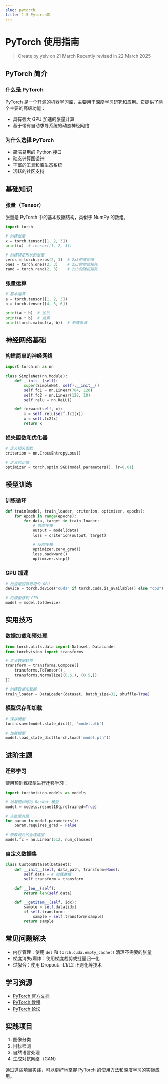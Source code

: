 ```yaml
---
slug: pytorch
title: 1.5-Pytorch库
---
```


# PyTorch 使用指南

> Create by yelv on 21 March Recently revised in 22 March 2025

## PyTorch 简介

### 什么是 PyTorch

PyTorch 是一个开源的机器学习库，主要用于深度学习研究和应用。它提供了两个主要的高级功能：

- 具有强大 GPU 加速的张量计算
- 基于带有自动求导系统的动态神经网络

### 为什么选择 PyTorch

- 简洁易用的 Python 接口
- 动态计算图设计
- 丰富的工具和库生态系统
- 活跃的社区支持

## 基础知识

### 张量（Tensor）

张量是 PyTorch 中的基本数据结构，类似于 NumPy 的数组。

```python
import torch

# 创建张量
x = torch.tensor([1, 2, 3])
print(x)  # tensor([1, 2, 3])

# 创建特定形状的张量
zeros = torch.zeros(2, 3)  # 2x3的零矩阵
ones = torch.ones(2, 3)    # 2x3的单位矩阵
rand = torch.rand(2, 3)    # 2x3的随机矩阵
```

### 张量运算

```python
# 基本运算
a = torch.tensor([1, 2, 3])
b = torch.tensor([4, 5, 6])

print(a + b)  # 加法
print(a * b)  # 点乘
print(torch.matmul(a, b))  # 矩阵乘法
```

## 神经网络基础

### 构建简单的神经网络

```python
import torch.nn as nn

class SimpleNet(nn.Module):
    def __init__(self):
        super(SimpleNet, self).__init__()
        self.fc1 = nn.Linear(784, 128)
        self.fc2 = nn.Linear(128, 10)
        self.relu = nn.ReLU()

    def forward(self, x):
        x = self.relu(self.fc1(x))
        x = self.fc2(x)
        return x
```

### 损失函数和优化器

```python
# 定义损失函数
criterion = nn.CrossEntropyLoss()

# 定义优化器
optimizer = torch.optim.SGD(model.parameters(), lr=0.01)
```

## 模型训练

### 训练循环

```python
def train(model, train_loader, criterion, optimizer, epochs):
    for epoch in range(epochs):
        for data, target in train_loader:
            # 前向传播
            output = model(data)
            loss = criterion(output, target)

            # 反向传播
            optimizer.zero_grad()
            loss.backward()
            optimizer.step()
```

### GPU 加速

```python
# 检查是否有可用的 GPU
device = torch.device("cuda" if torch.cuda.is_available() else "cpu")

# 将模型移到 GPU
model = model.to(device)
```

## 实用技巧

### 数据加载和预处理

```python
from torch.utils.data import Dataset, DataLoader
from torchvision import transforms

# 定义数据转换
transform = transforms.Compose([
    transforms.ToTensor(),
    transforms.Normalize((0.5,), (0.5,))
])

# 创建数据加载器
train_loader = DataLoader(dataset, batch_size=32, shuffle=True)
```

### 模型保存和加载

```python
# 保存模型
torch.save(model.state_dict(), 'model.pth')

# 加载模型
model.load_state_dict(torch.load('model.pth'))
```

## 进阶主题

### 迁移学习

使用预训练模型进行迁移学习：

```python
import torchvision.models as models

# 加载预训练的 ResNet 模型
model = models.resnet18(pretrained=True)

# 冻结原有层
for param in model.parameters():
    param.requires_grad = False

# 修改最后的全连接层
model.fc = nn.Linear(512, num_classes)
```

### 自定义数据集

```python
class CustomDataset(Dataset):
    def __init__(self, data_path, transform=None):
        self.data = # 加载数据
        self.transform = transform

    def __len__(self):
        return len(self.data)

    def __getitem__(self, idx):
        sample = self.data[idx]
        if self.transform:
            sample = self.transform(sample)
        return sample
```

## 常见问题解决

- 内存管理：使用 `del` 和 `torch.cuda.empty_cache()` 清理不需要的张量
- 梯度消失/爆炸：使用梯度裁剪或批量归一化
- 过拟合：使用 Dropout、L1/L2 正则化等技术

## 学习资源

- [PyTorch 官方文档](https://pytorch.org/docs/stable/index.html)
- [PyTorch 教程](https://pytorch.org/tutorials/)
- [PyTorch 论坛](https://discuss.pytorch.org/)

## 实践项目

1. 图像分类
2. 目标检测
3. 自然语言处理
4. 生成对抗网络（GAN）

通过这些项目实践，可以更好地掌握 PyTorch 的使用方法和深度学习的实际应用。
